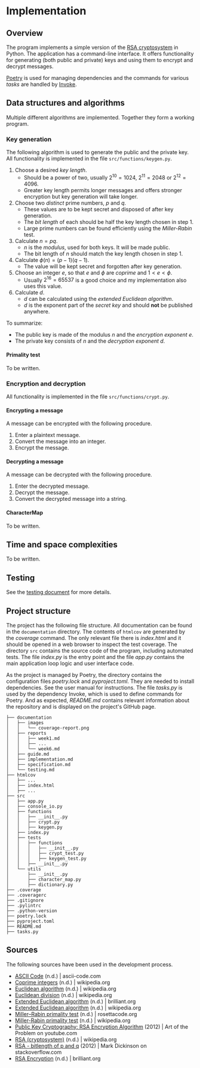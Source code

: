 # Implementation

## Overview

The program implements a simple version of the [RSA cryptosystem](https://en.wikipedia.org/wiki/RSA_(cryptosystem)) in Python. The application has a command-line interface. It offers functionality for generating (both public and private) keys and using them to encrypt and decrypt messages.

[Poetry](https://python-poetry.org/) is used for managing dependencies and the commands for various *tasks* are handled by [Invoke](https://www.pyinvoke.org/).

## Data structures and algorithms

Multiple different algorithms are implemented. Together they form a working program.

### Key generation

The following algorithm is used to generate the public and the private key. All functionality is implemented in the file `src/functions/keygen.py`.

1. Choose a desired *key length*.
    - Should be a power of two, usually $2^{10} = 1024$, $2^{11} = 2048$ or $2^{12} = 4096$.
    - Greater key length permits longer messages and offers stronger encryption but key generation will take longer.
2. Choose two *distinct* prime numbers, $p$ and $q$.
    - These values are to be kept secret and disposed of after key generation.
    - The *bit length* of each should be half the key length chosen in step 1.
    - Large prime numbers can be found efficiently using the *Miller-Rabin* test.
3. Calculate $n = pq$.
    - $n$ is the *modulus*, used for both keys. It will be made public.
    - The bit length of $n$ should match the key length chosen in step 1.
4. Calculate $\phi(n) = (p-1)(q-1)$.
    - The value will be kept secret and forgotten after key generation.
5. Choose an integer $e$, so that $e$ and $\phi$ are *coprime* and $1 < e < \phi$.
    - Usually $2^{16} = 65537$ is a good choice and my implementation also uses this value.
6. Calculate $d$.
    - $d$ can be calculated using the *extended Euclidean algorithm*.
    - $d$ is the exponent part of the *secret key* and should **not** be published anywhere.

To summarize:
- The public key is made of the modulus $n$ and the *encryption exponent* $e$.
- The private key consists of $n$ and the *decryption exponent* $d$.

#### Primality test

To be written.

### Encryption and decryption

All functionality is implemented in the file `src/functions/crypt.py`.

#### Encrypting a message

A message can be encrypted with the following procedure.

1. Enter a plaintext message.
2. Convert the message into an integer.
3. Encrypt the message.

<!-- Add a more detailed description -->

#### Decrypting a message

A message can be decrypted with the following procedure.

1. Enter the decrypted message.
2. Decrypt the message.
3. Convert the decrypted message into a string.

<!-- Add a more detailed description -->

#### CharacterMap

To be written.

## Time and space complexities

To be written.

## Testing

See the [testing document](testing.md) for more details.

## Project structure

The project has the following file structure. All documentation can be found in the `documentation` directory. The contents of `htmlcov` are generated by the *coverage* command. The only relevant file there is *index.html* and it should be opened in a web browser to inspect the test coverage. The directory `src` contains the source code of the program, including automated tests. The file *index.py* is the entry point and the file *app.py* contains the main application loop logic and user interface code.

As the project is managed by Poetry, the directory contains the configuration files *poetry.lock* and *pyproject.toml*. They are needed to install dependencies. See the user manual for instructions. The file *tasks.py* is used by the dependency Invoke, which is used to define commands for Poetry. And as expected, *README.md* contains relevant information about the repository and is displayed on the project's GitHub page.

```
├── documentation
│   ├── images
│   │   └── coverage-report.png
│   ├── reports
│   │   ├── week1.md
│   │   ├── ...
│   │   └── week6.md
│   ├── guide.md
│   ├── implementation.md
│   ├── specification.md
│   └── testing.md
├── htmlcov
│   ├── ...
│   ├── index.html
│   ├── ...
├── src
│   ├── app.py
│   ├── console_io.py
│   ├── functions
│   │   ├── __init__.py
│   │   ├── crypt.py
│   │   ├── keygen.py
│   ├── index.py
│   ├── tests
│   │   ├── functions
│   │   │   ├── __init__.py
│   │   │   ├── crypt_test.py
│   │   │   ├── keygen_test.py
│   │   ├── __init__.py
│   └── utils
│       ├── __init__.py
│       ├── character_map.py
│       ├── dictionary.py
├── .coverage
├── .coveragerc
├── .gitignore
├── .pylintrc
├── .python-version
├── poetry.lock
├── pyproject.toml
├── README.md
├── tasks.py
```

## Sources

The following sources have been used in the development process.

- [ASCII Code](https://www.ascii-code.com/) (n.d.) | ascii-code.com
- [Coprime integers](https://en.wikipedia.org/wiki/Coprime_integers) (n.d.) | wikipedia.org
- [Euclidean algorithm](https://en.wikipedia.org/wiki/Euclidean_algorithm) (n.d.) | wikipedia.org
- [Euclidean division](https://en.wikipedia.org/wiki/Euclidean_division) (n.d.) | wikipedia.org
- [Extended Euclidean algorithm](https://brilliant.org/wiki/extended-euclidean-algorithm/) (n.d.) | brilliant.org
- [Extended Euclidean algorithm](https://en.wikipedia.org/wiki/Extended_Euclidean_algorithm) (n.d.) | wikipedia.org
- [Miller–Rabin primality test](https://rosettacode.org/wiki/Miller%E2%80%93Rabin_primality_test) (n.d.) | rosettacode.org
- [Miller-Rabin primality test](https://en.wikipedia.org/wiki/Miller%E2%80%93Rabin_primality_test) (n.d.) | wikipedia.org
- [Public Key Cryptography: RSA Encryption Algorithm](https://www.youtube.com/watch?v=wXB-V_Keiu8) (2012) | Art of the Problem on youtube.com
- [RSA (cryptosystem)](https://en.wikipedia.org/wiki/RSA_(cryptosystem)) (n.d.) | wikipedia.org
- [RSA - bitlength of p and q](https://stackoverflow.com/questions/12192116/rsa-bitlength-of-p-and-q/12195783#12195783) (2012) | Mark Dickinson on stackoverflow.com
- [RSA Encryption](https://brilliant.org/wiki/rsa-encryption/) (n.d.) | brilliant.org
